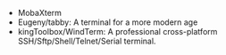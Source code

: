 * MobaXterm
* Eugeny/tabby: A terminal for a more modern age
* kingToolbox/WindTerm: A professional cross-platform SSH/Sftp/Shell/Telnet/Serial terminal.
